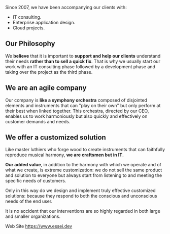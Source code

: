 Since 2007, we have been accompanying our clients with:

- IT consulting.
- Enterprise application design.
- Cloud projects.


## Our Philosophy
We **believe** that it is important to **support and help our clients** understand their needs **rather than to sell a quick fix**. That is why we usually start our work with an IT consulting phase followed by a development phase and taking over the project as the third phase.


## We are an agile company

Our company is **like a symphony orchestra** composed of disjointed elements and instruments that can "play on their own" but only perform at their best when linked together.
This orchestra, directed by our CEO, enables us to work harmoniously but also quickly and effectively on customer demands and needs.


## We offer a customized solution

Like master luthiers who forge wood to create instruments that can faithfully reproduce musical harmony, **we are craftsmen but in IT**.

**Our added value**, in addition to the harmony with which we operate and of what we create, is extreme customization: we do not sell the same product and solution to everyone but always start from listening to and meeting the specific needs of customers.

Only in this way do we design and implement truly effective customized solutions: because they respond to both the conscious and unconscious needs of the end user.

It is no accident that our interventions are so highly regarded in both large and smaller organizations.

Web Site
https://www.essei.dev

